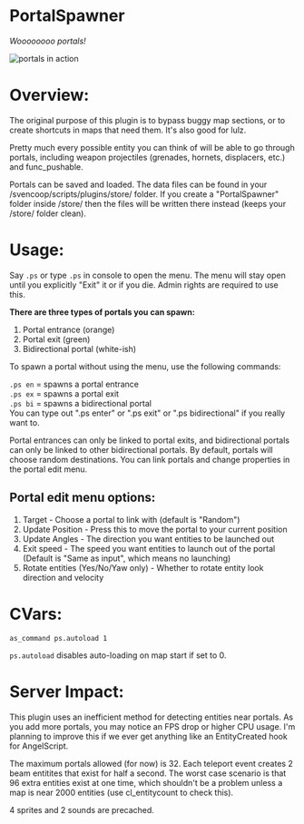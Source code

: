 # PortalSpawner
*Woooooooo portals!*

![portals in action](http://i.imgur.com/9loiCe6.gif)

# Overview:

The original purpose of this plugin is to bypass buggy map sections, or to create shortcuts in maps that need them. It's also good for lulz. 

Pretty much every possible entity you can think of will be able to go through portals, including weapon projectiles (grenades, hornets, displacers, etc.) and func_pushable. 

Portals can be saved and loaded. The data files can be found in your /svencoop/scripts/plugins/store/ folder. If you create a "PortalSpawner" folder inside /store/ then the files will be written there instead (keeps your /store/ folder clean).

# Usage:

Say `.ps` or type `.ps` in console to open the menu. The menu will stay open until you explicitly "Exit" it or if you die. Admin rights are required to use this.

**There are three types of portals you can spawn:**

1) Portal entrance (orange)
2) Portal exit (green)
3) Bidirectional portal (white-ish)

To spawn a portal without using the menu, use the following commands:

`.ps en` = spawns a portal entrance  
`.ps ex` = spawns a portal exit  
`.ps bi` = spawns a bidirectional portal  
You can type out ".ps enter" or ".ps exit" or ".ps bidirectional" if you really want to.

Portal entrances can only be linked to portal exits, and bidirectional portals can only be linked to other bidirectional portals. By default, portals will choose random destinations. You can link portals and change properties in the portal edit menu.

## Portal edit menu options:

1) Target - Choose a portal to link with (default is "Random")
2) Update Position - Press this to move the portal to your current position
3) Update Angles - The direction you want entities to be launched out
4) Exit speed - The speed you want entities to launch out of the portal (Default is "Same as input", which means no launching)
5) Rotate entities (Yes/No/Yaw only) - Whether to rotate entity look direction and velocity

# CVars:
```
as_command ps.autoload 1
```
`ps.autoload` disables auto-loading on map start if set to 0.

# Server Impact:

This plugin uses an inefficient method for detecting entities near portals. As you add more portals, you may notice an FPS drop or higher CPU usage. I'm planning to improve this if we ever get anything like an EntityCreated hook for AngelScript.

The maximum portals allowed (for now) is 32. Each teleport event creates 2 beam entitites that exist for half a second. The worst case scenario is that 96 extra entities exist at one time, which shouldn't be a problem unless a map is near 2000 entities (use cl_entitycount to check this).

4 sprites and 2 sounds are precached.
